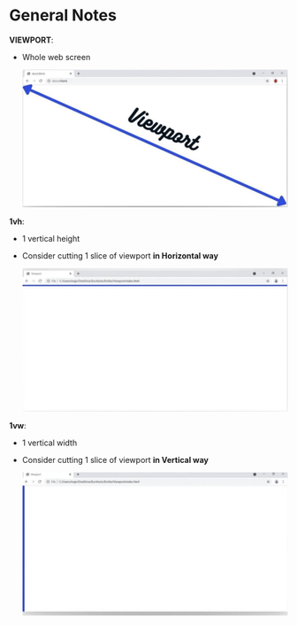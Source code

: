 # General Notes

**VIEWPORT**:
  - Whole web screen
  
    ![viewport](images/viewport.png)

**1vh**:
  - 1 vertical height
  - Consider cutting 1 slice of viewport **in Horizontal way**

    ![1vh](images/1vh.png)

**1vw**:
  - 1 vertical width
  - Consider cutting 1 slice of viewport **in Vertical way**

    ![1vw](images/1vw.png)